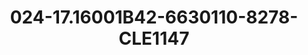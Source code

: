 ---
title: 024-17.16001B42-6630110-8278-CLE1147
image: 024-17.16001B42-6630110-8278-CLE1147.png
brand: sposo
layout: vestito
---